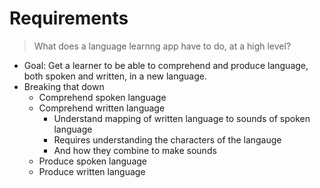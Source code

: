 # Requirements

> What does a language learnng app have to do, at a high level?

- Goal: Get a learner to be able to comprehend and produce language, both spoken and written, in a new language.
- Breaking that down
    - Comprehend spoken language
    - Comprehend written language
        - Understand mapping of written language to sounds of spoken language
        - Requires understanding the characters of the langauge
        - And how they combine to make sounds
    - Produce spoken language
    - Produce written language
